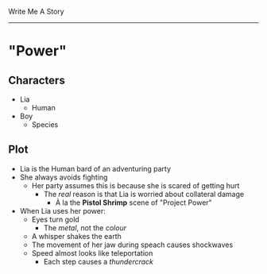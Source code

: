 Write Me A Story
****************
"Power"
=======

Characters
----------
- Lia
	- Human
- Boy
	- Species

Plot
----
- Lia is the Human bard of an adventuring party
- She always avoids fighting
  - Her party assumes this is because she is scared of getting hurt
    - The _real_ reason is that Lia is worried about collateral damage
      - À la the __Pistol Shrimp__ scene of "Project Power"
- When Lia uses her power:
  - Eyes turn gold
    - The _metal_, not the _colour_
  - A whisper shakes the earth
  - The movement of her jaw during speach causes shockwaves
  - Speed almost looks like teleportation
    - Each step causes a _thundercrack_